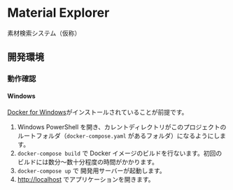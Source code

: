 # Material Explorer
素材検索システム（仮称）

## 開発環境

### 動作確認

#### Windows

[Docker for Windows](https://docs.docker.com/docker-for-windows/install/)がインストールされていることが前提です。

1. Windows PowerShell を開き、カレントディレクトリがこのプロジェクトのルートフォルダ（`docker-compose.yaml` があるフォルダ）になるようにします。
1. `docker-compose build` で Docker イメージのビルドを行ないます。初回のビルドには数分～数十分程度の時間がかかります。
1. `docker-compose up` で 開発用サーバーが起動します。
1. [http://localhost](http://localhost) でアプリケーションを開きます。
